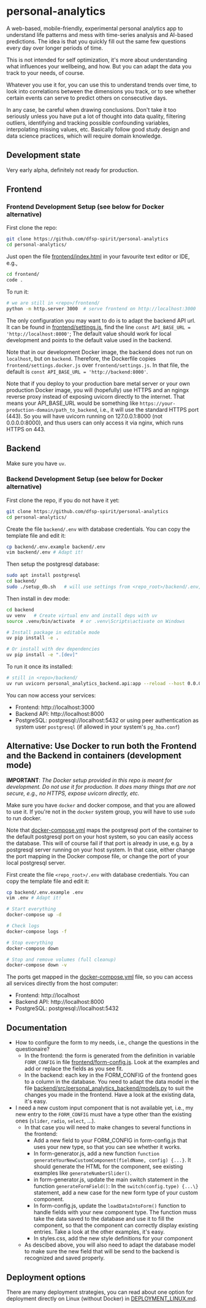 # personal-analytics

A web-based, mobile-friendly, experimental personal analytics app to understand life patterns and mess with time-series analysis and AI-based predictions. The idea is that you quickly fill out the same few questions every day over longer periods of time.

This is not intended for self optimization, it's more about understanding what influences your wellbeing, and how. But you can adapt the data you track to your needs, of course.

Whatever you use it for, you can use this to understand trends over time, to look into correlations between the dimensions you track, or to see whether certain events can serve to predict others on consecutive days.

In any case, be careful when drawing conclusions. Don't take it too seriously unless you have put a lot of thought into data quality, filtering outliers, identifying and tracking possible confounding variables, interpolating missing values, etc. Basically follow good study design and data science practices, which will require domain knowledge.


## Development state

Very early alpha, definitely not ready for production.

## Frontend

### Frontend Development Setup (see below for Docker alternative)

First clone the repo:

```sh
git clone https://github.com/dfsp-spirit/personal-analytics
cd personal-analytics/
```


Just open the file [frontend/index.html](./frontend/index.html) in your favourite text editor or IDE, e.g.,

```sh
cd frontend/
code .
```

To run it:

```sh
# we are still in <repo>/frontend/
python -m http.server 3000  # serve frontend on http://localhost:3000
```

The only configuration you may want to do is to adapt the backend API url. It can be found in [frontend/settings.js](./frontend/settings.js), find the line `const API_BASE_URL = 'http://localhost:8000'`; The default value should work for local development and points to the default value used in the backend.

Note that in our development Docker image, the backend does not run on `localhost`, but on `backend`. Therefore, the Dockerfile copies `frontend/settings.docker.js` over `frontend/settings.js`. In that file, the default is `const API_BASE_URL = 'http://backend:8000'`.

Note that if you deploy to your production bare metal server or your own production Docker image, you will (hopefully) use HTTPS and an ngingx reverse proxy instead of exposing uvicorn directly to the internet. That means your API_BASE_URL would be something like `https://your-production-domain/path_to_backend`, i.e., it will use the standard HTTPS port (443). So you will have uvicorn running on 127.0.0.1:8000 (not 0.0.0.0:8000), and thus users can only access it via nginx, which runs HTTPS on 443.


## Backend

Make sure you have `uv`.

### Backend Development Setup (see below for Docker alternative)

First clone the repo, if you do not have it yet:

```sh
git clone https://github.com/dfsp-spirit/personal-analytics
cd personal-analytics/
```

Create the file `backend/.env` with database credentials. You can copy the template file and edit it:

```sh
cp backend/.env.example backend/.env
vim backend/.env # Adapt it!
```


Then setup the postgresql database:

```sh
sudo apt install postgresql
cd backend/
sudo ./setup_db.sh   # will use settings from <repo_root>/backend/.env, requires sudo
```



Then install in dev mode:

```sh
cd backend
uv venv   # Create virtual env and install deps with uv
source .venv/bin/activate  # or .venv\Scripts\activate on Windows

# Install package in editable mode
uv pip install -e .

# Or install with dev dependencies
uv pip install -e ".[dev]"
```

To run it once its installed:

```sh
# still in <repo>/backend/
uv run uvicorn personal_analytics_backend.api:app --reload --host 0.0.0.0 --port 8000
```

You can now access your services:

* Frontend: http://localhost:3000
* Backend API: http://localhost:8000
* PostgreSQL: postgresql://localhost:5432 or using peer authentication as system user `postgresql` (if allowed in your system's `pg_hba.conf`)

## Alternative: Use Docker to run both the Frontend and the Backend in containers (development mode)

**IMPORTANT**: *The Docker setup provided in this repo is meant for development. Do not use it for production. It does many things that are not secure, e.g., no HTTPS, expose uvicorn directly, etc.*

Make sure you have `docker` and docker compose, and that you are allowed to use it. If you're not in the `docker` system group, you will have to use `sudo` to run docker.

Note that [docker-compose.yml](./docker-compose.yml) maps the postgresql port of the container to the default postgresql port on your host system, so you can easily access the database. This will of course fail if that port is already in use, e.g. by a postgresql server running on your host system. In that case, either change the port mapping in the Docker compose file, or change the port of your local postgresql server.

First create the file `<repo_root>/.env` with database credentials. You can copy the template file and edit it:

```sh
cp backend/.env.example .env
vim .env # Adapt it!
```


```sh
# Start everything
docker-compose up -d

# Check logs
docker-compose logs -f

# Stop everything
docker-compose down

# Stop and remove volumes (full cleanup)
docker-compose down -v
```

The ports get mapped in the [docker-compose.yml](./docker-compose.yml) file, so you can access all services directly from the host computer:

* Frontend: http://localhost
* Backend API: http://localhost:8000
* PostgreSQL: postgresql://localhost:5432


## Documentation

* How to configure the form to my needs, i.e., change the questions in the questionaire?
    - In the frontend: the form is generated from the definition in variable `FORM_CONFIG` in file [frontend/form-config.js](./frontend/form-config.js). Look at the examples and add or replace the fields as you see fit.
    - In the backend: each key in the FORM_CONFIG of the frontend goes to a column in the database. You need to adapt the data model in the file [backend/src/personal_analytics_backend/models.py](./backend/src/personal_analytics_backend/models.py) to suit the changes you made in the frontend. Have a look at the existing data, it's easy.
* I need a new custom input component that is not available yet, i.e., my new entry to the `FORM_CONFIG` must have a type other than the existing ones (`slider`, `radio`, `select`, ...).
    - In that case you will need to make changes to several functions in the frontend:
        * Add a new field to your FORM_CONFIG in form-config.js that uses your new type, so that you can see whether it works.
        * In form-generator.js, add a new function `function generateYourNewCustomComponent(fieldName, config) {...}`. It should generate the HTML for the component, see existing examples like `generateNumberSlider()`.
        * in form-generator.js, update the main switch statement in the function `generateFormField()`: In the `switch(config.type) {...\}` statement, add a new case for the new form type of your custom component.
        * In form-config.js, update the `loadDataIntoForm()` function to handle fields with your new component type. The function muss take the data saved to the database and use it to fill the component, so that the component can correctly display existing entries. Take a look at the other examples, it's easy.
        * In styles.css, add the new style definitions for your component
    - As descibed above, you will also need to adapt the database model to make sure the new field that will be send to the backend is recognized and saved properly.

## Deployment options

There are many deployment strategies, you can read about one option for deployment directly on Linux (without Docker) in [DEPLOYMENT_LINUX.md](./DEPLOYMENT_LINUX.md).

